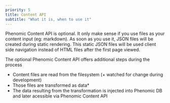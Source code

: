 ```yaml
---
priority: 5
title: Content API
subtitle: "What it is, when to use it"
---
```


Phenomic Content API is optional. It only make sense if you use files as your
content input (eg: markdown). As soon as you use it, JSON files will be created
during static rendering. This static JSON files will be used client side
navigation instead of HTML files after the first page viewed.

The optional Phenomic Content API offers additional steps during the process

* Content files are read from the filesystem (+ watched for change during
  development)
* Those files are transformed as data\*
* The data resulting from the transformation is injected into Phenomic DB and
  later acessible via Phenomic Content API
